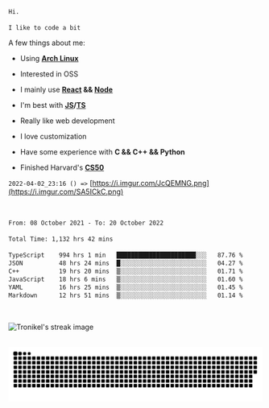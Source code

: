 ```
Hi.

I like to code a bit
```

A few things about me:

-   Using **[Arch Linux](https://archlinux.org/)**

-   Interested in OSS

-   I mainly use **[React](https://reactjs.org/) && [Node](https://nodejs.org/en/)**

-   I'm best with **[JS](https://www.javascript.com/)/[TS](https://www.typescriptlang.org/)**

-   Really like web development

-   I love customization

-   Have some experience with **C && C++ && Python**

-   Finished Harvard's **[CS50](https://cs50.harvard.edu)**

`2022-04-02_23:16 () =>` [https://i.imgur.com/JcQEMNG.png](https://i.imgur.com/SA5ICkC.png)

<br>

<!--START_SECTION:waka-->

```text
From: 08 October 2021 - To: 20 October 2022

Total Time: 1,132 hrs 42 mins

TypeScript    994 hrs 1 min   ██████████████████████░░░   87.76 %
JSON          48 hrs 24 mins  █░░░░░░░░░░░░░░░░░░░░░░░░   04.27 %
C++           19 hrs 20 mins  ▒░░░░░░░░░░░░░░░░░░░░░░░░   01.71 %
JavaScript    18 hrs 6 mins   ▒░░░░░░░░░░░░░░░░░░░░░░░░   01.60 %
YAML          16 hrs 25 mins  ▒░░░░░░░░░░░░░░░░░░░░░░░░   01.45 %
Markdown      12 hrs 51 mins  ▒░░░░░░░░░░░░░░░░░░░░░░░░   01.14 %
```

<!--END_SECTION:waka-->

<br>

<p><img align="center" src="https://github-readme-streak-stats.herokuapp.com/?user=Tronikelis&theme=dark" alt="Tronikel's streak image" /></p>

<br>

<img title="" src="https://raw.githubusercontent.com/Tronikelis/Tronikelis/output/github-contribution-grid-snake.svg" alt="very cool snake thingey" data-align="left">
